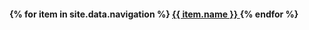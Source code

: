 ---
---
<h4>{% for item in site.data.navigation %}
        <a href="{{ item.link }}" {% if page.url == item.link %} class="current"{% endif %}>
            {{ item.name }}
        </a>
    {% endfor %}
</h4>
